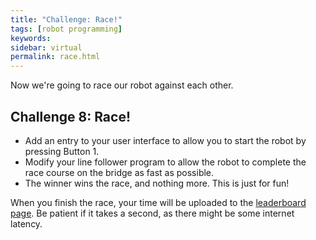 ```yaml
---
title: "Challenge: Race!"
tags: [robot programming]
keywords:
sidebar: virtual 
permalink: race.html
---
```


Now we're going to race our robot against each other.

## Challenge 8: Race!

- Add an entry to your user interface to allow you to start the robot by pressing Button 1.
- Modify your line follower program to allow the robot to complete the race course on the bridge as fast as possible.
- The winner wins the race, and nothing more. This is just for fun!

When you finish the race, your time will be uploaded to the [leaderboard page](leaders.html). Be patient if it takes a second, as there might be some internet latency.

